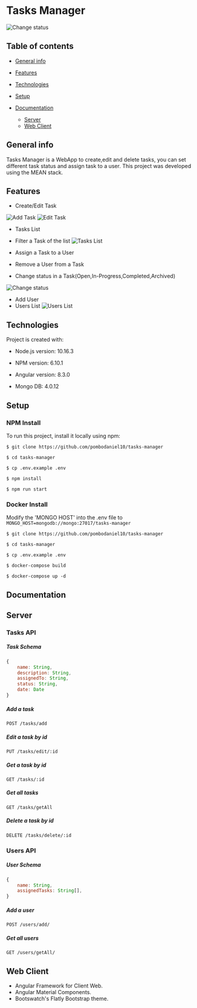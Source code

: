 # Tasks Manager

![Change status](./images/change-status.gif)

## Table of contents

*  [General info](#general-info)

*  [Features](#features)

*  [Technologies](#technologies)

*  [Setup](#setup)

*  [Documentation](#documentation)
	* [Server](#server)
	*  [Web Client](#webclient)

  

## General info

Tasks Manager is a WebApp to create,edit and delete tasks, you can set different task status and assign task to a user. This project was developed using the MEAN stack.

## Features

* Create/Edit Task

![Add Task](./images/add-task.png)
![Edit Task](./images/edit-task.png)

* Tasks List
* Filter a Task of the list
![Tasks List](./images/task-list.gif)

* Assign a Task to a User
* Remove a User from a Task
* Change status in a Task(Open,In-Progress,Completed,Archived)

![Change status](./images/change-status.gif)

* Add User
* Users List
![Users List](./images/users-list.gif)



  

## Technologies

Project is created with:

* Node.js version: 10.16.3

* NPM version: 6.10.1

* Angular version: 8.3.0

* Mongo DB: 4.0.12

## Setup

### NPM Install 

To run this project, install it locally using npm:

```
$ git clone https://github.com/pombodaniel10/tasks-manager

$ cd tasks-manager

$ cp .env.example .env

$ npm install

$ npm run start
```

### Docker Install 

Modify the 'MONGO HOST' into the .env file to ```MONGO_HOST=mongodb://mongo:27017/tasks-manager```

```
$ git clone https://github.com/pombodaniel10/tasks-manager

$ cd tasks-manager

$ cp .env.example .env

$ docker-compose build

$ docker-compose up -d
```
 
## Documentation

## Server

### Tasks API

##### Task Schema

```javascript
{
	name: String,
	description: String,
	assignedTo: String,
	status: String,
	date: Date
}
``` 

##### Add a task

```http
POST /tasks/add
```

##### Edit a task by id

```http
PUT /tasks/edit/:id
```

##### Get a task by id

```http
GET /tasks/:id
```

##### Get all tasks

```http
GET /tasks/getAll
```

##### Delete a task by id

```http
DELETE /tasks/delete/:id
```

### Users API

##### User Schema

```javascript
{
	name: String,
	assignedTasks: String[],
}
``` 

##### Add a user

```http
POST /users/add/
```

##### Get all users

```http
GET /users/getAll/
```

## Web Client

* Angular Framework for Client Web.
* Angular Material Components.
* Bootswatch's Flatly Bootstrap theme.
